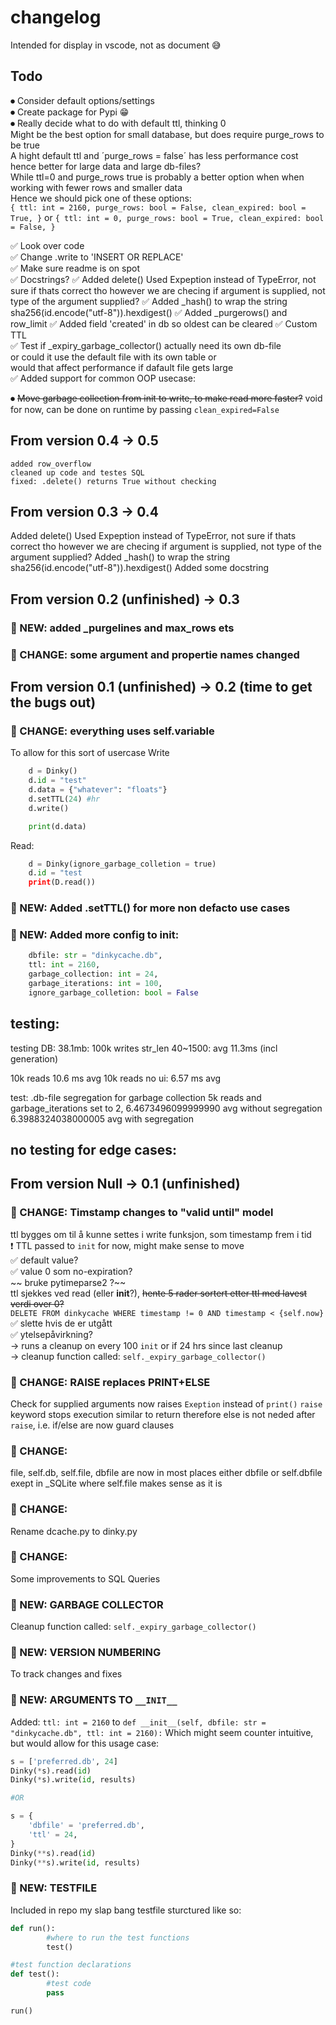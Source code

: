 # changelog
Intended for display in vscode, not as document 😅

## Todo
⏺ Consider default options/settings  
⏺ Create package for Pypi 😁  
⏺ Really decide what to do with default ttl, thinking 0  
        Might be the best option for small database, but does require purge_rows to be true  
        A hight default ttl and ´purge_rows = false´ has less performance cost hence better for large data and large db-files?  
        While ttl=0 and purge_rows true is probably a better option when when working with fewer rows and smaller data  
        Hence we should pick one of these options:  
        ```
        {
            ttl: int = 2160,
            purge_rows: bool = False,
            clean_expired: bool = True,
        }
        ```
        or
        ```
        {
            ttl: int = 0,
            purge_rows: bool = True,
            clean_expired: bool = False,
        }
        ```

✅ Look over code  
✅ Change .write to 'INSERT OR REPLACE'  
✅ Make sure readme is on spot  
✅ Docstrings?
✅ Added delete()
        Used Expeption instead of TypeError, not sure if thats correct tho
        however we are checing if argument is supplied, not type of the argument supplied?
✅ Added _hash() to wrap the string sha256(id.encode("utf-8")).hexdigest()
✅ Added _purgerows() and row_limit
✅ Added field 'created' in db so oldest can be cleared
✅ Custom TTL  
✅ Test if _expiry_garbage_collector() actually need its own db-file  
        or could it use the default file with its own table or  
        would that affect performance if dafault file gets large  
✅ Added support for common OOP usecase:  

⏺ ~~Move garbage collection from init to write, to make read more faster?~~
        void for now, can be done on runtime by passing `clean_expired=False`



## From version 0.4 -> 0.5
    added row_overflow
    cleaned up code and testes SQL
    fixed: .delete() returns True without checking


## From version 0.3 -> 0.4
Added delete()
        Used Expeption instead of TypeError, not sure if thats correct tho
        however we are checing if argument is supplied, not type of the argument supplied?
Added _hash() to wrap the string sha256(id.encode("utf-8")).hexdigest()
Added some docstring


## From version 0.2 (unfinished) -> 0.3
### 🔵 NEW: added _purgelines and max_rows ets
### 🔴 CHANGE: some argument and propertie names changed

## From version 0.1 (unfinished) -> 0.2 (time to get the bugs out)
### 🔴 CHANGE: everything uses self.variable
To allow for this sort of usercase
Write
```python
    d = Dinky()
    d.id = "test"
    d.data = {"whatever": "floats"}
    d.setTTL(24) #hr
    d.write()

    print(d.data)
```
Read:
```python
    d = Dinky(ignore_garbage_colletion = true)
    d.id = "test
    print(D.read())
```
### 🔵 NEW: Added .setTTL() for more non defacto use cases

### 🔵 NEW: Added more config to __init__:
```python
    dbfile: str = "dinkycache.db", 
    ttl: int = 2160,
    garbage_collection: int = 24,
    garbage_iterations: int = 100,
    ignore_garbage_colletion: bool = False
```


## testing:
testing DB:
38.1mb: 100k writes str_len 40~1500: avg 11.3ms (incl generation)

10k reads 10.6 ms avg
10k reads no ui: 6.57 ms avg 

test:
.db-file segregation for garbage collection
5k reads and garbage_iterations set to 2,
6.4673496099999990 avg without segregation
6.3988324038000005 avg with segregation



## no testing for edge cases:


## From version Null -> 0.1 (unfinished)

### 🔴 CHANGE: Timstamp changes to "valid until" model

ttl bygges om til å kunne settes i write funksjon, som timestamp frem i tid  
❗️ TTL passed to `init` for now, might make sense to move  
✅ default value?  
✅ value 0 som no-expiration?  
~~ bruke pytimeparse2 ?~~  
ttl sjekkes ved read (eller __init__?), ~~hente 5 rader sortert etter ttl med lavest verdi over 0?~~  
                                        `DELETE FROM dinkycache WHERE timestamp != 0 AND timestamp < {self.now}`  
✅ slette hvis de er utgått  
✅ ytelsepåvirkning?  
        -> runs a cleanup on every 100 `init` or if 24 hrs since last cleanup  
        -> cleanup function called: `self._expiry_garbage_collector()`  

### 🔴 CHANGE: RAISE replaces PRINT+ELSE
Check for supplied arguments now raises `Exeption` instead of `print()`
`raise` keyword stops execution similar to return
therefore else is not neded after `raise`, i.e. if/else are now guard clauses

### 🔴 CHANGE: 

file, self.db, self.file, dbfile
are now in most places either dbfile or self.dbfile
exept in _SQLite where self.file makes sense as it is

### 🔴 CHANGE:
Rename dcache.py to dinky.py

### 🔴 CHANGE:
Some improvements to SQL Queries

### 🔵 NEW: GARBAGE COLLECTOR

Cleanup function called: `self._expiry_garbage_collector()`

### 🔵 NEW: VERSION NUMBERING
To track changes and fixes

### 🔵 NEW: ARGUMENTS TO `__INIT__`

Added:
`ttl: int = 2160`
to
`def __init__(self, dbfile: str = "dinkycache.db", ttl: int = 2160):`
Which might seem counter intuitive, but would allow for this usage case:

```python
s = ['preferred.db', 24]
Dinky(*s).read(id)
Dinky(*s).write(id, results)

#OR

s = {
    'dbfile' = 'preferred.db',
    'ttl' = 24,
}
Dinky(**s).read(id)
Dinky(**s).write(id, results)
```


### 🔵 NEW: TESTFILE
Included in repo my slap bang testfile sturctured like so:

```python
def run():
        #where to run the test functions
        test()

#test function declarations
def test():
        #test code
        pass

run()
```